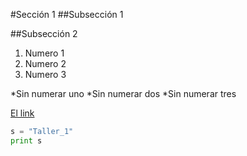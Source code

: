 #Sección 1
##Subsección 1

##Subsección 2

 1. Numero 1
 2. Numero 2
 3. Numero 3

 *Sin numerar uno
 *Sin numerar dos
 *Sin numerar tres

[El link]( http://download-v2.springer.com.ezproxy.uniandes.edu.co:8080/static/pdf/380/bok%253A978-1-4302-1834-0.pdf?token2=exp=1432908480~acl=%2Fstatic%2Fpdf%2F380%2Fbok%25253A978-1-4302-1834-0.pdf*~hmac=505d8c148fbd5d653071f4aca6548ef1e54e6824eabd3d5bbf1488e37ee06719)



```python
s = "Taller_1"
print s
```


